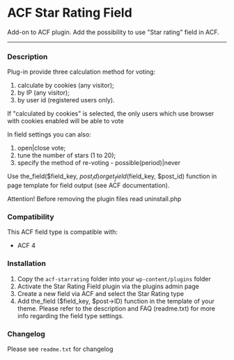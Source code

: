 # ACF Star Rating Field

Add-on to ACF plugin. Add the possibility to use "Star rating" field in ACF.

-----------------------

### Description

Plug-in provide three calculation method for voting:

1. calculate by cookies (any visitor);
2. by IP (any visitor);
3. by user id (registered users only).

If "calculated by cookies" is selected, the only users which use browser with cookies enabled will be able to vote

In field settings you can also:

1. open|close vote;
2. tune the number of stars (1 to 20);
3. specify the method of re-voting - possible(period)|never

Use the_field($field_key, $post_id) or get_field($field_key, $post_id) function
in page template for field output (see ACF documentation).

Attention! Before removing the plugin files read uninstall.php

### Compatibility

This ACF field type is compatible with:
* ACF 4

### Installation

1. Copy the `acf-starrating` folder into your `wp-content/plugins` folder
2. Activate the Star Rating Field plugin via the plugins admin page
3. Create a new field via ACF and select the Star Rating type
4. Add the_field ($field_key, $post->ID) function in the template of your theme.
Please refer to the description and FAQ (readme.txt) for more info regarding the field type
settings.

### Changelog
Please see `readme.txt` for changelog
